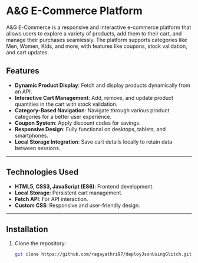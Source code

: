 # A&G E-Commerce Platform

A&G E-Commerce is a responsive and interactive e-commerce platform that allows users to explore a variety of products, add them to their cart, and manage their purchases seamlessly. The platform supports categories like Men, Women, Kids, and more, with features like coupons, stock validation, and cart updates.

## Features

- **Dynamic Product Display**: Fetch and display products dynamically from an API.
- **Interactive Cart Management**: Add, remove, and update product quantities in the cart with stock validation.
- **Category-Based Navigation**: Navigate through various product categories for a better user experience.
- **Coupon System**: Apply discount codes for savings.
- **Responsive Design**: Fully functional on desktops, tablets, and smartphones.
- **Local Storage Integration**: Save cart details locally to retain data between sessions.

---

## Technologies Used

- **HTML5, CSS3, JavaScript (ES6)**: Frontend development.
- **Local Storage**: Persistent cart management.
- **Fetch API**: For API interaction.
- **Custom CSS**: Responsive and user-friendly design.

---

## Installation

1. Clone the repository:
   ```bash
   git clone https://github.com/ragayathri97/deployJsonUsingGlitch.git

